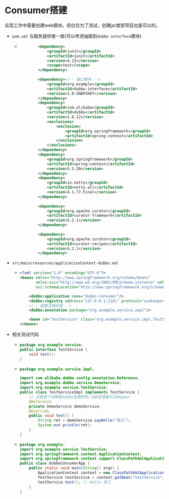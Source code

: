 # Consumer搭建

实现工作中需要创建web模块，但仅仅为了测试，创建jar类型项目也是可以的。



- `pom.xml` 与服务提供者一致(可以考虑抽取到`dubbo-interface`模块)

  - ```xml
            <dependency>
                <groupId>junit</groupId>
                <artifactId>junit</artifactId>
                <version>4.12</version>
                <scope>test</scope>
            </dependency>
          
            <dependency><!-- 接口模块 -->
                <groupId>org.example</groupId>
                <artifactId>dubbo-interface</artifactId>
                <version>1.0-SNAPSHOT</version>
            </dependency>
            <dependency>
                <groupId>com.alibaba</groupId>
                <artifactId>dubbo</artifactId>
                <version>2.6.12</version>
                <exclusions>
                    <exclusion>
                        <groupId>org.springframework</groupId>
                        <artifactId>spring-context</artifactId>
                    </exclusion>
                </exclusions>
            </dependency>
            <dependency>
                <groupId>org.springframework</groupId>
                <artifactId>spring-context</artifactId>
                <version>5.3.20</version>
            </dependency>
            <dependency>
                <groupId>io.netty</groupId>
                <artifactId>netty-all</artifactId>
                <version>4.1.77.Final</version>
            </dependency>
          
            <dependency>
                <groupId>org.apache.curator</groupId>
                <artifactId>curator-framework</artifactId>
                <version>5.2.1</version>
            </dependency>
          
            <dependency>
                <groupId>org.apache.curator</groupId>
                <artifactId>curator-recipes</artifactId>
                <version>5.2.1</version>
            </dependency>
    ```

- `src/main/resources/applicationContext-dubbo.xml`

  - ```xml
    <?xml version="1.0" encoding="UTF-8"?>
    <beans xmlns="http://www.springframework.org/schema/beans"
           xmlns:xsi="http://www.w3.org/2001/XMLSchema-instance" xmlns:dubbo="http://code.alibabatech.com/schema/dubbo"
           xsi:schemaLocation="http://www.springframework.org/schema/beans http://www.springframework.org/schema/beans/spring-beans.xsd http://code.alibabatech.com/schema/dubbo http://code.alibabatech.com/schema/dubbo/dubbo.xsd">
    
        <dubbo:application name="dubbo-consumer"/>
        <dubbo:registry address="127.0.0.1:2181" protocol="zookeeper"></dubbo:registry>
        <!-- 配置注解扫描 -->
        <dubbo:annotation package="org.example.service.impl"/>
    
        <bean id="testService" class="org.example.service.impl.TestServiceImpl"></bean>
    </beans>
    ```
  
- 相关测试代码

  - ```java
    package org.example.service;
    public interface TestService {
        void test();
    }
    ```
    
  - ```java
    package org.example.service.impl;
    
    import com.alibaba.dubbo.config.annotation.Reference;
    import org.example.dubbo.service.DemoService;
    import org.example.service.TestService;
    public class TestServiceImpl implements TestService {
        // 注意这个注解是dubbo包提供的,以前这里是引入Mapper
        @Reference
        private DemoService demoService;
        @Override
        public void test() {
            String ret = demoService.sayHello("张三");
            System.out.println(ret);
        }
    }
    ```
    
  - ```java
    package org.example;
    import org.example.service.TestService;
    import org.springframework.context.ApplicationContext;
    import org.springframework.context.support.ClassPathXmlApplicationContext;
    public class DubboConsumerApp {
        public static void main(String[] args) {
            ApplicationContext context = new ClassPathXmlApplicationContext("applicationContext-dubbo.xml");
            TestService testService = context.getBean("testService", TestService.class);
            testService.test(); // Hello 张三
        }
    }
    ```



